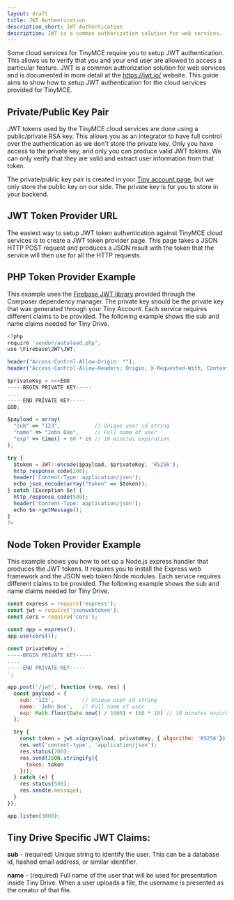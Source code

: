 ```yaml
---
layout: draft
title: JWT Authentication
description_short: JWT Authentication
description: JWT is a common authorization solution for web services.
---
```


Some cloud services for TinyMCE require you to setup JWT authentication. This allows us to verify that you and your end user are allowed to access a particular feature. JWT is a common authorization solution for web services and is documented in more detail at the https://jwt.io/ website. This guide aims to show how to setup JWT authentication for the cloud services provided for TinyMCE.


## Private/Public Key Pair

JWT tokens used by the TinyMCE cloud services are done using a public/private RSA key. This allows you as an integrator to have full control over the authentication as we don't store the private key. Only you have access to the private key, and only you can produce valid JWT tokens. We can only verify that they are valid and extract user information from that token.

The private/public key pair is created in your [Tiny account page](https://apps.tiny.cloud/my-account/jwt-key-manager/), but we only store the public key on our side. The private key is for you to store in your backend.


## JWT Token Provider URL

The easiest way to setup JWT token authentication against TinyMCE cloud services is to create a JWT token provider page. This page takes a JSON HTTP POST request and produces a JSON result with the token that the service will then use for all the HTTP requests.

## PHP Token Provider Example

This example uses the [Firebase JWT library](https://github.com/firebase/php-jwt) provided through the Composer dependency manager. The private key should be the private key that was generated through your Tiny Account. Each service requires different claims to be provided. The following example shows the sub and name claims needed for Tiny Drive.

```js
<?php
require 'vendor/autoload.php';
use \Firebase\JWT\JWT;

header("Access-Control-Allow-Origin: *");
header("Access-Control-Allow-Headers: Origin, X-Requested-With, Content-Type, Accept");

$privateKey = <<<EOD
-----BEGIN PRIVATE KEY-----
....
-----END PRIVATE KEY-----
EOD;

$payload = array(
  "sub" => "123",           // Unique user id string
  "name" => "John Doe",     // Full name of user
  "exp" => time() + 60 * 10 // 10 minutes expiration
);

try {
  $token = JWT::encode($payload, $privateKey, 'RS256');
  http_response_code(200);
  header('Content-Type: application/json');
  echo json_encode(array("token" => $token));
} catch (Exception $e) {
  http_response_code(500);
  header('Content-Type: application/json');
  echo $e->getMessage();
}
?>
```

## Node Token Provider Example

This example shows you how to set up a Node.js express handler that produces the JWT tokens. It requires you to install the Express web framework and the JSON web token Node modules. Each service requires different claims to be provided. The following example shows the sub and name claims needed for Tiny Drive.

```js
const express = require('express');
const jwt = require('jsonwebtoken');
const cors = require('cors');

const app = express();
app.use(cors());

const privateKey = `
-----BEGIN PRIVATE KEY-----
....
-----END PRIVATE KEY-----
`;

app.post('/jwt', function (req, res) {
  const payload = {
    sub: '123',         // Unique user id string
    name: 'John Doe',   // Full name of user
    exp: Math.floor(Date.now() / 1000) + (60 * 10) // 10 minutes expiration
  };

  try {
    const token = jwt.sign(payload, privateKey, { algorithm: 'RS256'});
    res.set('content-type', 'application/json');
    res.status(200);
    res.send(JSON.stringify({
      token: token
    }));
  } catch (e) {
    res.status(500);
    res.send(e.message);
  }
});

app.listen(3000);
```

## Tiny Drive Specific JWT Claims:

**sub** - (required) Unique string to identify the user. This can be a database id, hashed email address, or similar identifier.

**name** - (required) Full name of the user that will be used for presentation inside Tiny Drive. When a user uploads a file, the username is presented as the creator of that file.

